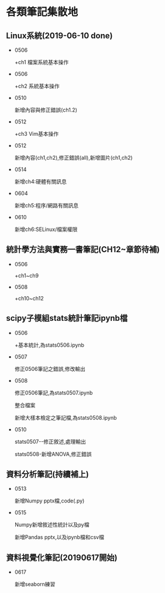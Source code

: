 ﻿# 各類筆記集散地


## Linux系統(2019-06-10 done)
- 0506 

  +ch1 檔案系統基本操作

- 0506 

  +ch2 系統基本操作
  
- 0510

  新增內容與修正錯誤(ch1.2)

- 0512

  +ch3 Vim基本操作

- 0512

  新增內容(ch1,ch2),修正錯誤(all),新增圖片(ch1,ch2)
  
- 0514

  新增ch4:硬體有關訊息

- 0604

  新增ch5:程序/網路有關訊息

- 0610

  新增ch6:SELinux/檔案權限


## 統計學方法與實務一書筆記(CH12~章節待補)

- 0506 

  +ch1~ch9

- 0508 

  +ch10~ch12


## scipy子模組stats統計筆記ipynb檔

- 0506 
  
  +基本統計,為stats0506.ipynb


- 0507 

  修正0506筆記之錯誤,修改輸出


- 0508 

  修正0506筆記,為stats0507.ipynb

  整合檔案

  新增大樣本檢定之筆記檔,為stats0508.ipynb


- 0510

  stats0507--修正敘述,處理輸出

  stats0508-新增ANOVA,修正錯誤


## 資料分析筆記(持續補上)


- 0513

  
  新增Numpy pptx檔,code(.py)


- 0515

  Numpy新增敘述性統計以及py檔


  新增Pandas pptx,以及ipynb檔和csv檔


## 資料視覺化筆記(20190617開始)



- 0617

  
  新增seaborn練習